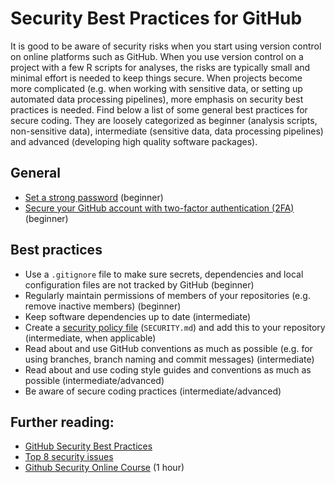 # Security Best Practices for GitHub
It is good to be aware of security risks when you start using version control on online platforms such as GitHub. When you use version control on a project with a few R scripts for analyses, the risks are typically small and minimal effort is needed to keep things secure. When projects become more complicated (e.g. when working with sensitive data, or setting up automated data processing pipelines), more emphasis on security best practices is needed. 
Find below a list of some general best practices for secure coding. They are loosely categorized as beginner (analysis scripts, non-sensitive data), intermediate (sensitive data, data processing pipelines) and advanced (developing high quality software packages).

## General
- [Set a strong password](https://intranet.uu.nl/en/news/news-items/set-a-strong-password-to-protect-your-personal-data) (beginner)
- [Secure your GitHub account with two-factor authentication (2FA)](https://docs.github.com/en/github/authenticating-to-github/securing-your-account-with-two-factor-authentication-2fa) (beginner)

## Best practices
- Use a `.gitignore` file to make sure secrets, dependencies and local configuration files are not tracked by GitHub (beginner)
- Regularly maintain permissions of members of your repositories (e.g. remove inactive members) (beginner)
- Keep software dependencies up to date (intermediate)
- Create a [security policy file](https://docs.github.com/en/code-security/getting-started/adding-a-security-policy-to-your-repository) (`SECURITY.md`) and add this to your repository (intermediate, when applicable)
- Read about and use GitHub conventions as much as possible (e.g. for using branches, branch naming and commit messages) (intermediate)
- Read about and use coding style guides and conventions as much as possible (intermediate/advanced)
- Be aware of secure coding practices (intermediate/advanced)

## Further reading:
- [GitHub Security Best Practices](https://www.datree.io/resources/github-best-practices)
- [Top 8 security issues](https://spectralops.io/blog/8-top-git-security-issues-what-to-do-about-them/)
- [Github Security Online Course](https://docs.microsoft.com/en-us/learn/modules/maintain-secure-repository-github/) (1 hour)
